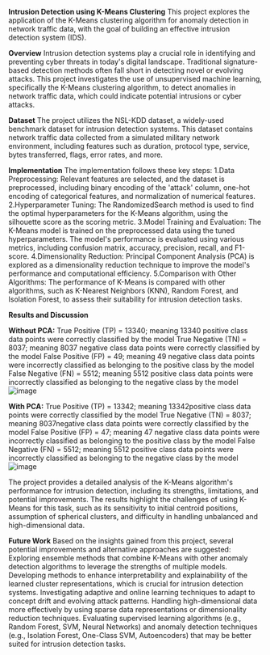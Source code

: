 **Intrusion Detection using K-Means Clustering**
This project explores the application of the K-Means clustering algorithm for anomaly detection in network traffic data, with the goal of building an effective intrusion detection system (IDS).

**Overview**
Intrusion detection systems play a crucial role in identifying and preventing cyber threats in today's digital landscape. Traditional signature-based detection methods often fall short in detecting novel or evolving attacks. This project investigates the use of unsupervised machine learning, specifically the K-Means clustering algorithm, to detect anomalies in network traffic data, which could indicate potential intrusions or cyber attacks.

**Dataset**
The project utilizes the NSL-KDD dataset, a widely-used benchmark dataset for intrusion detection systems. This dataset contains network traffic data collected from a simulated military network environment, including features such as duration, protocol type, service, bytes transferred, flags, error rates, and more.

**Implementation**
The implementation follows these key steps:
1.Data Preprocessing: Relevant features are selected, and the dataset is preprocessed, including binary encoding of the 'attack' column, one-hot encoding of categorical features, and normalization of numerical features.
2.Hyperparameter Tuning: The RandomizedSearch method is used to find the optimal hyperparameters for the K-Means algorithm, using the silhouette score as the scoring metric.
3.Model Training and Evaluation: The K-Means model is trained on the preprocessed data using the tuned hyperparameters. The model's performance is evaluated using various metrics, including confusion matrix, accuracy, precision, recall, and F1-score.
4.Dimensionality Reduction: Principal Component Analysis (PCA) is explored as a dimensionality reduction technique to improve the model's performance and computational efficiency.
5.Comparison with Other Algorithms: The performance of K-Means is compared with other algorithms, such as K-Nearest Neighbors (KNN), Random Forest, and Isolation Forest, to assess their suitability for intrusion detection tasks.

**Results and Discussion**

**Without PCA:**
True Positive (TP) = 13340; meaning 13340 positive class data points were correctly classified by the model
True Negative (TN) = 8037; meaning 8037 negative class data points were correctly classified by the model
False Positive (FP) = 49; meaning 49 negative class data points were incorrectly classified as belonging to the positive class by the model
False Negative (FN) = 5512; meaning 5512 positive class data points were incorrectly classified as belonging to the negative class by the model
![image](https://github.com/swethabotta/IDS_Using_KMEANS/assets/169571533/3d41ebf1-98ed-43db-93ea-3ade58c0ae46)


**With PCA:**
True Positive (TP) = 13342; meaning 13342positive class data points were correctly classified by the model
True Negative (TN) = 8037; meaning 8037negative class data points were correctly classified by the model
False Positive (FP) = 47; meaning 47 negative class data points were incorrectly classified as belonging to the positive class by the model
False Negative (FN) = 5512; meaning 5512 positive class data points were incorrectly classified as belonging to the negative class by the model
![image](https://github.com/swethabotta/IDS_Using_KMEANS/assets/169571533/8de6a20e-048e-4004-ade9-e9f9ad052f52)




The project provides a detailed analysis of the K-Means algorithm's performance for intrusion detection, including its strengths, limitations, and potential improvements. The results highlight the challenges of using K-Means for this task, such as its sensitivity to initial centroid positions, assumption of spherical clusters, and difficulty in handling unbalanced and high-dimensional data.

**Future Work**
Based on the insights gained from this project, several potential improvements and alternative approaches are suggested:
Exploring ensemble methods that combine K-Means with other anomaly detection algorithms to leverage the strengths of multiple models.
Developing methods to enhance interpretability and explainability of the learned cluster representations, which is crucial for intrusion detection systems.
Investigating adaptive and online learning techniques to adapt to concept drift and evolving attack patterns.
Handling high-dimensional data more effectively by using sparse data representations or dimensionality reduction techniques.
Evaluating supervised learning algorithms (e.g., Random Forest, SVM, Neural Networks) and anomaly detection techniques (e.g., Isolation Forest, One-Class SVM, Autoencoders) that may be better suited for intrusion detection tasks.
